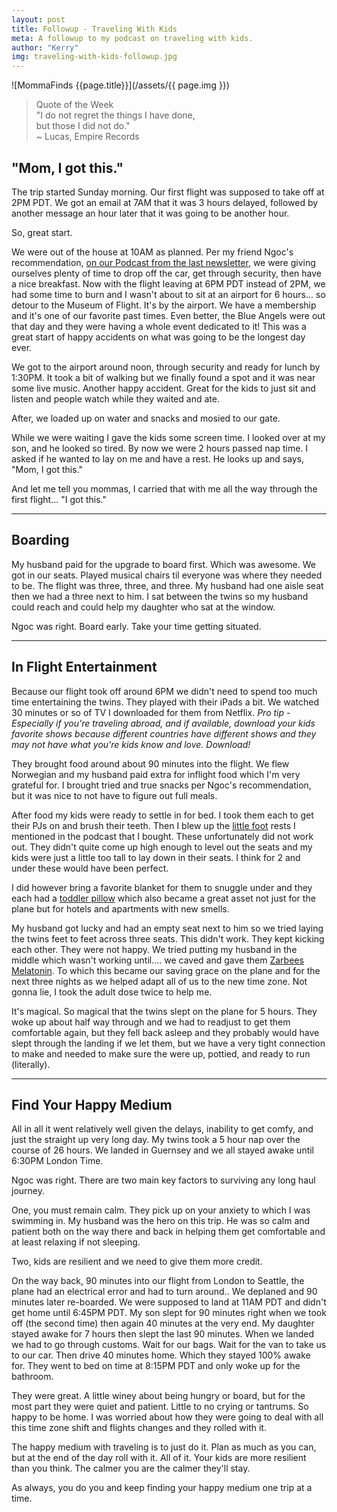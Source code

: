 ```yaml
---
layout: post
title: Followup - Traveling With Kids
meta: A followup to my podcast on traveling with kids.
author: "Kerry"
img: traveling-with-kids-followup.jpg
---
```


![MommaFinds {{page.title}}](/assets/{{ page.img }})

> Quote of the Week <br> "I do not regret the things I have done,<br>but those I did not do." <br>~ Lucas, Empire Records

## "Mom, I got this."

The trip started Sunday morning. Our first flight was supposed to take off at 2PM PDT. We got an email at 7AM that it was 3 hours delayed, followed by another message an hour later that it was going to be another hour. 

So, great start.

We were out of the house at 10AM as planned. Per my friend Ngoc's recommendation, [on our Podcast from the last newsletter](http://www.mommafinds.com/2019/08/03/traveling-with-kids/), we were giving ourselves plenty of time to drop off the car, get through security, then have a nice breakfast. Now with the flight leaving at 6PM PDT instead of 2PM, we had some time to burn and I wasn't about to sit at an airport for 6 hours... so detour to the Museum of Flight. It's by the airport. We have a membership and it's one of our favorite past times. Even better, the Blue Angels were out that day and they were having a whole event dedicated to it! This was a great start of happy accidents on what was going to be the longest day ever.

We got to the airport around noon, through security and ready for lunch by 1:30PM. It took a bit of walking but we finally found a spot and it was near some live music. Another happy accident. Great for the kids to just sit and listen and people watch while they waited and ate. 

After, we loaded up on water and snacks and mosied to our gate. 

While we were waiting I gave the kids some screen time. I looked over at my son, and he looked so tired. By now we were 2 hours passed nap time. I asked if he wanted to lay on me and have a rest. He looks up and says, "Mom, I got this."

And let me tell you mommas, I carried that with me all the way through the first flight... "I got this." 

---

## Boarding

My husband paid for the upgrade to board first. Which was awesome. We got in our seats. Played musical chairs til everyone was where they needed to be. The flight was three, three, and three. My husband had one aisle seat then we had a three next to him. I sat between the twins so my husband could reach and could help my daughter who sat at the window.

Ngoc was right. Board early. Take your time getting situated.

---

## In Flight Entertainment

Because our flight took off around 6PM we didn't need to spend too much time entertaining the twins. They played with their iPads a bit. We watched 30 minutes or so of TV I downloaded for them from Netflix. _Pro tip - Especially if you're traveling abroad, and if available, download your kids favorite shows because different countries have different shows and they may not have what you're kids know and love. Download!_

They brought food around about 90 minutes into the flight. We flew Norwegian and my husband paid extra for inflight food which I'm very grateful for. I brought tried and true snacks per Ngoc's recommendation, but it was nice to not have to figure out full meals.

After food my kids were ready to settle in for bed. I took them each to get their PJs on and brush their teeth. Then I blew up the [little foot](https://amzn.to/2ZxsPay) rests I mentioned in the podcast that I bought. These unfortunately did not work out. They didn't quite come up high enough to level out the seats and my kids were just a little too tall to lay down in their seats. I think for 2 and under these would have been perfect.

I did however bring a favorite blanket for them to snuggle under and they each had a [toddler pillow](https://amzn.to/2HGHJEP) which also became a great asset not just for the plane but for hotels and apartments with new smells.

My husband got lucky and had an empty seat next to him so we tried laying the twins feet to feet across three seats. This didn't work. They kept kicking each other. They were not happy. We tried putting my husband in the middle which wasn't working until.... we caved and gave them [Zarbees Melatonin](https://amzn.to/2zpJvFG). To which this became our saving grace on the plane and for the next three nights as we helped adapt all of us to the new time zone. Not gonna lie, I took the adult dose twice to help me.

It's magical. So magical that the twins slept on the plane for 5 hours. They woke up about half way through and we had to readjust to get them comfortable again, but they fell back asleep and they probably would have slept through the landing if we let them, but we have a very tight connection to make and needed to make sure the were up, pottied, and ready to run (literally).

---

## Find Your Happy Medium

All in all it went relatively well given the delays, inability to get comfy, and just the straight up very long day. My twins took a 5 hour nap over the course of 26 hours. We landed in Guernsey and we all stayed awake until 6:30PM London Time. 

Ngoc was right. There are two main key factors to surviving any long haul journey.

One, you must remain calm. They pick up on your anxiety to which I was swimming in. My husband was the hero on this trip. He was so calm and patient both on the way there and back in helping them get comfortable and at least relaxing if not sleeping.

Two, kids are resilient and we need to give them more credit. 

On the way back, 90 minutes into our flight from London to Seattle, the plane had an electrical error and had to turn around.. We deplaned and 90 minutes later re-boarded. We were supposed to land at 11AM PDT and didn't get home until 6:45PM PDT. My son slept for 90 minutes right when we took off (the second time) then again 40 minutes at the very end. My daughter stayed awake for 7 hours then slept the last 90 minutes. When we landed we had to go through customs. Wait for our bags. Wait for the van to take us to our car. Then drive 40 minutes home. Which they stayed 100% awake for. They went to bed on time at 8:15PM PDT and only woke up for the bathroom.

They were great. A little winey about being hungry or board, but for the most part they were quiet and patient. Little to no crying or tantrums. So happy to be home. I was worried about how they were going to deal with all this time zone shift and flights changes and they rolled with it. 

The happy medium with traveling is to just do it. Plan as much as you can, but at the end of the day roll with it. All of it. Your kids are more resilient than you think. The calmer you are the calmer they'll stay.

As always, you do you and keep finding your happy medium one trip at a time.

